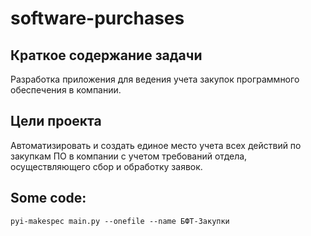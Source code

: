 # software-purchases

## Краткое содержание задачи

Разработка приложения для ведения учета закупок программного обеспечения в компании.

## Цели проекта

Автоматизировать и создать единое место учета всех действий по закупкам ПО в компании с учетом требований отдела, осуществляющего сбор и обработку заявок.


## Some code:
```
pyi-makespec main.py --onefile --name БФТ-Закупки
```